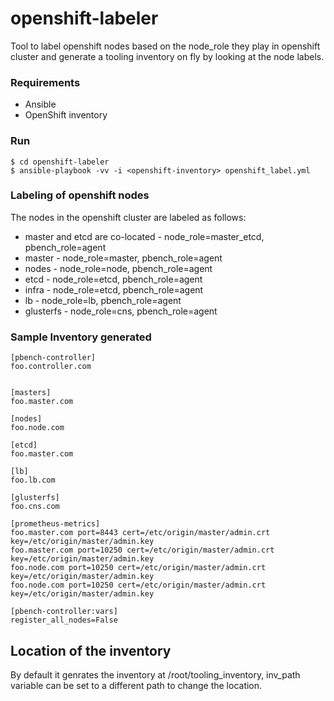 # openshift-labeler
Tool to label openshift nodes based on the node_role they play in openshift cluster and generate a tooling inventory on fly by looking at the node labels.

### Requirements
- Ansible
- OpenShift inventory

### Run
```
$ cd openshift-labeler
$ ansible-playbook -vv -i <openshift-inventory> openshift_label.yml
```

### Labeling of openshift nodes
The nodes in the openshift cluster are labeled as follows:

- master and etcd are co-located - node_role=master_etcd, pbench_role=agent
- master                         - node_role=master, pbench_role=agent
- nodes                          - node_role=node, pbench_role=agent
- etcd                           - node_role=etcd, pbench_role=agent
- infra                          - node_role=etcd, pbench_role=agent
- lb                             - node_role=lb, pbench_role=agent
- glusterfs                      - node_role=cns, pbench_role=agent

### Sample Inventory generated
```
[pbench-controller]
foo.controller.com


[masters]
foo.master.com

[nodes]
foo.node.com

[etcd]
foo.master.com

[lb]
foo.lb.com

[glusterfs]
foo.cns.com

[prometheus-metrics]
foo.master.com port=8443 cert=/etc/origin/master/admin.crt key=/etc/origin/master/admin.key
foo.master.com port=10250 cert=/etc/origin/master/admin.crt key=/etc/origin/master/admin.key
foo.node.com port=10250 cert=/etc/origin/master/admin.crt key=/etc/origin/master/admin.key
foo.node.com port=10250 cert=/etc/origin/master/admin.crt key=/etc/origin/master/admin.key

[pbench-controller:vars]
register_all_nodes=False
```

## Location of the inventory
By default it genrates the inventory at /root/tooling_inventory, inv_path variable can be set to a different path to change the location.
